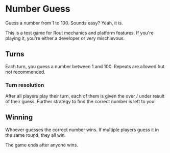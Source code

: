 # Number Guess

Guess a number from 1 to 100. Sounds easy? Yeah, it is.

This is a test game for Rout mechanics and platform features. If you're playing it, you're either a developer or very mischievous.

## Turns

Each turn, you guess a number between 1 and 100. Repeats are allowed but not recommended.

### Turn resolution

After all players play their turn, each of them is given the over / under result of their guess. Further strategy to find the correct number is left to you!

## Winning

Whoever guesses the correct number wins. If multiple players guess it in the same round, they all win.

The game ends after anyone wins.
